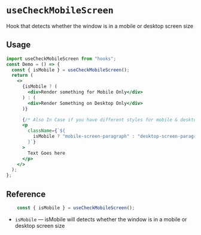 # `useCheckMobileScreen`

Hook that detects whether the window is in a mobile or desktop screen size

## Usage

```jsx
import useCheckMobileScreen from "hooks";
const Demo = () => {
  const { isMobile } = useCheckMobileScreen();
  return (
    <>
      {isMobile ? (
        <div>Render something for Mobile Only</div>
      ) : (
        <div>Render Something on Desktop Only</div>
      )}

      {/* Also In Case if you have different styles for mobile & desktop */}
      <p
        className={`${
          isMobile ? "mobile-screen-paragraph" : "desktop-screen-paragraph"
        }`}
      >
        Text Goes here
      </p>
    </>
  );
};
```

## Reference

```js
    const { isMobile } = useCheckMobileScreen();
```

- `isMobile` &mdash; isMobile will detects whether the window is in a mobile or desktop screen size
